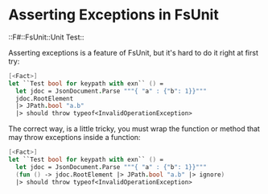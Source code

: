 # Asserting Exceptions in FsUnit

::F#::FsUnit::Unit Test::

Asserting exceptions is a feature of FsUnit, but it's hard to do it right at first try:

```fsharp
[<Fact>]
let ``Test bool for keypath with exn`` () =
  let jdoc = JsonDocument.Parse """{ "a" : {"b": 1}}"""
  jdoc.RootElement
  |> JPath.bool "a.b"
  |> should throw typeof<InvalidOperationException>
```

The correct way, is a little tricky, you must wrap the function or method that may throw exceptions inside a function:

```fsharp
[<Fact>]
let ``Test bool for keypath with exn`` () =
  let jdoc = JsonDocument.Parse """{ "a" : {"b": 1}}"""
  (fun () -> jdoc.RootElement |> JPath.bool "a.b" |> ignore)
  |> should throw typeof<InvalidOperationException>
```
